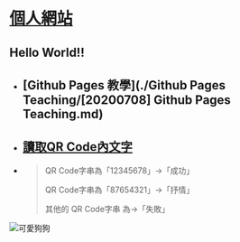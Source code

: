 # [個人網站](https://bing-yu.blogspot.com/)

## Hello World!!

- ## [Github Pages 教學](./Github Pages Teaching/[20200708] Github Pages Teaching.md)

- ## [讀取QR Code內文字](./Demo.html)

- > QR Code字串為「12345678」→「成功」
  >
  > QR Code字串為「87654321」→「抒情」
  >
  > 其他的 QR Code字串 為→「失敗」

![可愛狗狗](https://images.pexels.com/photos/257540/pexels-photo-257540.jpeg?auto=compress&cs=tinysrgb&h=750&w=1260)
